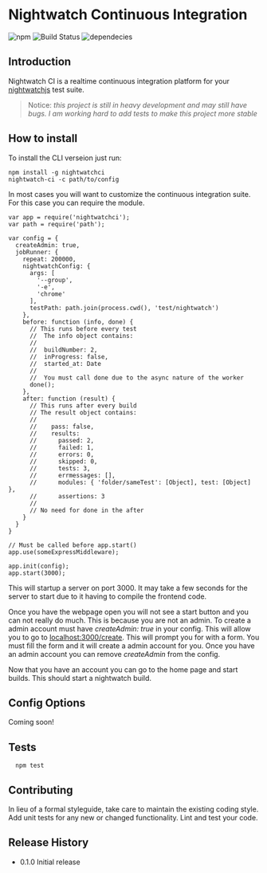 # Nightwatch Continuous Integration

![npm](https://img.shields.io/npm/v/nightwatchci.svg) ![[Build Status](https://travis-ci.org/LucioFranco/Nightwatch-CI.svg)](https://travis-ci.org/LucioFranco/Nightwatch-CI) ![dependecies](https://david-dm.org/LucioFranco/nightwatch-ci.svg)

## Introduction

Nightwatch CI is a realtime continuous integration platform for your [nightwatchjs](https://github.com/nightwatchjs/nightwatch) test suite.

>Notice: *this project is still in heavy development and may still have bugs. I am working hard to add tests to make this project more stable*

## How to install

To install the CLI verseion just run:

```
npm install -g nightwatchci
nightwatch-ci -c path/to/config
```

In most cases you will want to customize the continuous integration suite. For this case you can require the module.

```
var app = require('nightwatchci');
var path = require('path');

var config = {
  createAdmin: true,
  jobRunner: {
    repeat: 200000,
    nightwatchConfig: {
      args: [
        '--group',
        '-e',
        'chrome'
      ],
      testPath: path.join(process.cwd(), 'test/nightwatch')
    },
    before: function (info, done) {
      // This runs before every test
      //  The info object contains:
      //
      //  buildNumber: 2,
      //  inProgress: false,
      //  started_at: Date
      //
      //  You must call done due to the async nature of the worker
      done();
    },
    after: function (result) {
      // This runs after every build
      // The result object contains:
      //
      //    pass: false,
      //    results:
      //      passed: 2,
      //      failed: 1,
      //      errors: 0,
      //      skipped: 0,
      //      tests: 3,
      //      errmessages: [],
      //      modules: { 'folder/sameTest': [Object], test: [Object] },
      //      assertions: 3
      //
      // No need for done in the after
    }
  }
}

// Must be called before app.start()
app.use(someExpressMiddleware);

app.init(config);
app.start(3000);
```

This will startup a server on port 3000. It may take a few seconds for the server to start due to it having to compile the frontend code.

Once you have the webpage open you will not see a start button and you can not really do much. This is because you are not an admin. To create a admin account must have *createAdmin: true* in your config. This will allow you to go to [localhost:3000/create](localhost:3000/create). This will prompt you for with a form. You must fill the form and it will create a admin account for you. Once you have an admin account you can remove *createAdmin* from the config.

Now that you have an account you can go to the home page and start builds. This should start a nightwatch build.

## Config Options
Coming soon!

## Tests

```
  npm test
```

## Contributing

In lieu of a formal styleguide, take care to maintain the existing coding style.
Add unit tests for any new or changed functionality. Lint and test your code.

## Release History

* 0.1.0 Initial release
